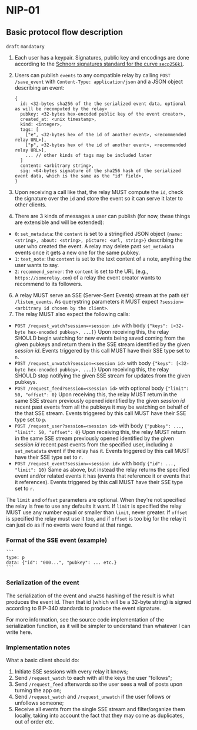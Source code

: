 NIP-01
======

Basic protocol flow description
-------------------------------

`draft` `mandatory`


1. Each user has a keypair. Signatures, public key and encodings are done according to the [Schnorr signatures standard for the curve `secp256k1`](https://github.com/bitcoin/bips/blob/master/bip-0340.mediawiki).
2. Users can publish `events` to any compatible relay by calling `POST /save_event` with `Content-Type: application/json` and a JSON object describing an event:

    ```
    {
      id: <32-bytes sha256 of the the serialized event data, optional as will be recomputed by the relay>
      pubkey: <32-bytes hex-encoded public key of the event creator>,
      created_at: <unix timestamp>,
      kind: <integer>,
      tags: [
        ["e", <32-bytes hex of the id of another event>, <recommended relay URL>],
        ["p", <32-bytes hex of the id of another event>, <recommended relay URL>],
        ... // other kinds of tags may be included later
      ]
      content: <arbitrary string>,
      sig: <64-bytes signature of the sha256 hash of the serialized event data, which is the same as the "id" field>,
    }
    ```
4. Upon receiving a call like that, the relay MUST compute the `id`, check the signature over the `id` and store the event so it can serve it later to other clients.
5. There are 3 kinds of messages a user can publish (for now, these things are extensible and will be extended):
  - `0`: `set_metadata`: the `content` is set to a stringified JSON object `{name: <string>, about: <string>, picture: <url, string>}` describing the user who created the event. A relay may delete past `set_metadata` events once it gets a new one for the same pubkey.
  - `1`: `text_note`: the `content` is set to the text content of a note, anything the user wants to say.
  - `2`: `recommend_server`: the `content` is set to the URL (e.g., `https://somerelay.com`) of a relay the event creator wants to recommend to its followers.
6. A relay MUST serve an SSE (Server-Sent Events) stream at the path `GET /listen_events`. As querystring parameters it MUST expect `?session=<arbitrary id chosen by the client>`.
7. The relay MUST also expect the following calls:
  - `POST /request_watch?session=<session id>` with body `{"keys": [<32-byte hex-encoded pubkey>, ...]}`
    Upon receiving this, the relay SHOULD begin watching for new events being saved coming from the given pubkeys and return them in the SSE stream identified by the given _session id_. Events triggered by this call MUST have their SSE type set to `n`.
  - `POST /request_unwatch?session=<session id>` with body `{"keys": [<32-byte hex-encoded pubkey>, ...]}`
    Upon receiving this, the relay SHOULD stop notifying the given SSE stream for updates from the given pubkeys.
  - `POST /request_feed?session=<session id>` with optional body `{"limit": 50, "offset": 0}`
    Upon receiving this, the relay MUST return in the same SSE stream previously opened identified by the given _session id_ recent past events from all the pubkeys it may be watching on behalf of the that SSE stream. Events triggered by this call MUST have their SSE type set to `p`.
  - `POST /request_user?session=<session id>` with body `{"pubkey": ..., "limit": 50, "offset": 0}`
    Upon receiving this, the relay MUST return in the same SSE stream previously opened identified by the given _session id_ recent past events from the specified user, including a `set_metadata` event if the relay has it. Events triggered by this call MUST have their SSE type set to `r`.
  - `POST /request_event?session=<session id>` with body `{"id": ..., "limit": 10}`
    Same as above, but instead the relay returns the specified event and/or related events it has (events that reference it or events that it references). Events triggered by this call MUST have their SSE type set to `r`.

The `limit` and `offset` parameters are optional. When they're not specified the relay is free to use any defaults it want. If `limit` is specified the relay MUST use any number equal or smaller than `limit`, never greater. If `offset` is specified the relay must use it too, and if `offset` is too big for the relay it can just do as if no events were found at that range.

### Format of the SSE event (example)

    ```
    type: p
    data: {"id": "000...", "pubkey": ... etc.}
    ```

### Serialization of the event

The serialization of the event and `sha256` hashing of the result is what produces the event id. Then that id (which will be a 32-byte string) is signed according to BIP-340 standards to produce the event signature.

For more information, see the source code implementation of the serialization function, as it will be simpler to understand than whatever I can write here.

### Implementation notes

What a basic client should do:

1. Initiate SSE sessions with every relay it knows;
2. Send `/request_watch` to each with all the keys the user "follows";
3. Send `/request_feed` afterwards so the user sees a wall of posts upon turning the app on;
4. Send `/request_watch` and `/request_unwatch` if the user follows or unfollows someone;
5. Receive all events from the single SSE stream and filter/organize them locally, taking into account the fact that they may come as duplicates, out of order etc.
